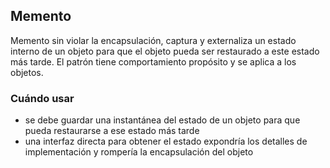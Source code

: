 ## Memento

Memento sin violar la encapsulación, captura y externaliza un estado interno de
un objeto para que el objeto pueda ser restaurado a este estado más tarde. 
El patrón tiene comportamiento propósito y se aplica a los objetos.

### Cuándo usar

* se debe guardar una instantánea del estado de un objeto para que pueda restaurarse a ese estado más tarde
* una interfaz directa para obtener el estado expondría los detalles de implementación y rompería la encapsulación del objeto